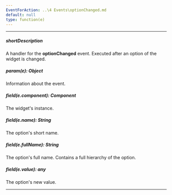 ```yaml
---
EventForAction: ..\4 Events\optionChanged.md
default: null
type: function(e)
---
```

---
##### shortDescription
A handler for the **optionChanged** event. Executed after an option of the widget is changed.

##### param(e): Object
Information about the event.

##### field(e.component): Component
The widget's instance.

##### field(e.name): String
The option's short name.

##### field(e.fullName): String
The option's full name. Contains a full hierarchy of the option.

##### field(e.value): any
The option's new value.

---
